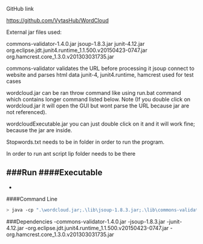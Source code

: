 GitHub link

https://github.com/VytasHub/WordCloud

External jar files used:

commons-validator-1.4.0.jar
jsoup-1.8.3.jar
junit-4.12.jar
org.eclipse.jdt.junit4.runtime_1.1.500.v20150423-0747.jar
org.hamcrest.core_1.3.0.v201303031735.jar


commons-validator validates the URL before processing it
jsoup connect to website and parses html data
junit-4, junit4.runtime, hamcrest used for test cases


wordcloud.jar can be ran throw command like using run.bat command which contains longer command listed below. Note (If you double click on wordcloud.jar it will open the GUI but wont parse the URL because jar are not referenced).

wordcloudExecutable.jar you can just double click on it and it will work fine; because the jar are inside.


Stopwords.txt needs to be in folder in order to run the program.

In order to run ant script lip folder needs to be there


###Run
####Executable
-  
-

####Command Line
```bash
> java -cp ".\wordcloud.jar;.\lib\jsoup-1.8.3.jar;.\lib\commons-validator-1.4.0.jar;.\lib\junit-4.12;C:\plugins\org.hamcrest.core_1.3.0.v201303031735.jar;.\lib\org.eclipse.jdt.junit4.runtime_1.1.500.v20150423-0747.jar" ie.gmit.sw.Runner
```
###Dependencies
-commons-validator-1.4.0.jar
-jsoup-1.8.3.jar
-junit-4.12.jar
-org.eclipse.jdt.junit4.runtime_1.1.500.v20150423-0747.jar
-org.hamcrest.core_1.3.0.v201303031735.jar
